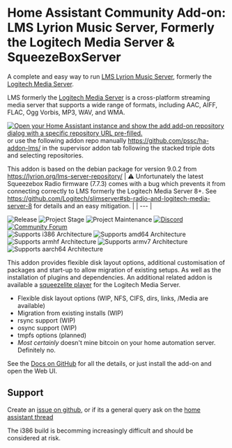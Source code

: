# Home Assistant Community Add-on: LMS Lyrion Music Server, Formerly the Logitech Media Server & SqueezeBoxServer

A complete and easy way to run [LMS Lyrion Music Server][LMS], formerly the [Logitech Media Server][sdf].

LMS formerly the [Logitech Media Server][sdf] is a cross-platform streaming media server that supports a wide range
 of formats, including AAC, AIFF, FLAC, Ogg Vorbis, MP3, WAV, and WMA.

[![Open your Home Assistant instance and show the add add-on repository dialog with a specific repository URL pre-filled.](https://my.home-assistant.io/badges/supervisor_add_addon_repository.svg)](https://my.home-assistant.io/redirect/supervisor_add_addon_repository/?repository_url=https%3A%2F%2Fgithub.com%2Fpssc%2Fha-addon-lms%2F) or use the following addon repo manually https://github.com/pssc/ha-addon-lms/ in the supervisor addon tab following the stacked triple dots and selecting repositories.

This addon is based on the debian package for version 9.0.2 from https://lyrion.org/lms-server-repository/
| :warning: Unfortunately the latest Squeezebox Radio firmware (7.7.3) comes with a bug which prevents it from connecting correctly to LMS formerly the Logitech Media Server 8+. See https://github.com/Logitech/slimserver#sb-radio-and-logitech-media-server-8 for details and an easy mitigation. |
| --- |

![Release][release-shield] ![Project Stage][project-stage-shield] ![Project Maintenance][maintenance-shield] [![Discord][discord-shield]][discord] [![Community Forum][forum-shield]][forum]<br>
![Supports i386 Architecture][i386-shield] ![Supports amd64 Architecture][amd64-shield] ![Supports armhf Architecture][armhf-shield] ![Supports armv7 Architecture][armv7-shield] ![Supports aarch64 Architecture][aarch64-shield]

This addon provides flexible disk layout options, additional customisation of packages and start-up to allow migration of existing setups.  As well as the installation of plugins and dependencies.
An additional related addon is available a [squeezelite player](https://github.com/pssc/ha-addon-squeezelite) for the Logitech Media Server.

* Flexible disk layout options (WIP, NFS, CIFS, dirs, links, /Media are available)
* Migration from existing installs (WIP)
* rsync support (WIP)
* osync support (WIP)
* tmpfs options (planned)
* *Most certainly* doesn't mine bitcoin on your home automation server.  Definitely no.

See the [Docs on GitHub](https://github.com/pssc/ha-addon-lms/tree/master/lms/DOCS.md) for all the details, or just install the add-on and open the Web UI.

## Support
Create an [issue on github][issues], or if its a general query ask on the [home assistant thread][forum]

The i386 build is becomming increasingly difficult and should be considered at risk.

[maintenance-shield]: https://img.shields.io/maintenance/yes/2025.svg
[project-stage-shield]: https://img.shields.io/badge/project%20stage-beta-yellow.svg
[release-shield]: https://img.shields.io/badge/version-v9.0.2.0-yellow.svg
[forum-shield]: https://img.shields.io/badge/community-forum-brightgreen.svg
[discord-shield]: https://img.shields.io/discord/478094546522079232.svg

[amd64-shield]: https://img.shields.io/badge/amd64-yes-green.svg
[i386-shield]: https://img.shields.io/badge/i386-yes-yellow.svg
[armhf-shield]: https://img.shields.io/badge/armhf-yes-green.svg
[armv7-shield]: https://img.shields.io/badge/armv7-yes-green.svg
[aarch64-shield]: https://img.shields.io/badge/aarch64-yes-green.svg

[lms]: https://lyrion.org/
[sdf]: https://forums.slimdevices.com/
[forum]: https://community.home-assistant.io/t/home-assistant-community-addon-logitech-media-server-lms/338137
[issues]: https://github.com/pssc/ha-addon-lms/issues
[discord]: https://discord.me/hassioaddons
